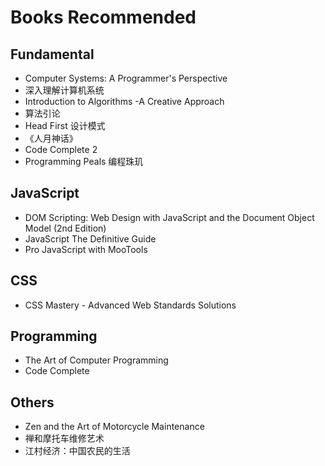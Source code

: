 Books Recommended
================

Fundamental
----------------
* Computer Systems: A Programmer's Perspective
* 深入理解计算机系统
* Introduction to Algorithms -A Creative Approach
* 算法引论
* Head First 设计模式
* 《人月神话》
* Code Complete 2
* Programming Peals 编程珠玑


JavaScript
----------------
* DOM Scripting: Web Design with JavaScript and the Document Object Model (2nd Edition)
* JavaScript The Definitive Guide
* Pro JavaScript with MooTools

CSS
----------------
* CSS Mastery - Advanced Web Standards Solutions

Programming
----------------
* The Art of Computer Programming
* Code Complete

Others
----------------
* Zen and the Art of Motorcycle Maintenance
* 禅和摩托车维修艺术
* 江村经济：中国农民的生活


